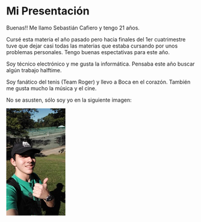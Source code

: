 # Mi Presentación

Buenas!! Me llamo Sebastián Cafiero y tengo 21 años.

Cursé esta materia el año pasado pero hacia finales del 1er cuatrimestre tuve que dejar casi todas las materias que estaba cursando por unos problemas personales. Tengo buenas espectativas para este año.

Soy técnico electrónico y me gusta la informática. Pensaba este año buscar algún trabajo halftime.

Soy fanático del tenis (Team Roger) y llevo a Boca en el corazón. También me gusta mucho la música y el cine.

No se asusten, sólo soy yo en la siguiente imagen:

![Sebas Cafiero](https://github.com/pdepmartestm/presentacion-SebasCafiero/blob/master/fotoGithub.jpg)

